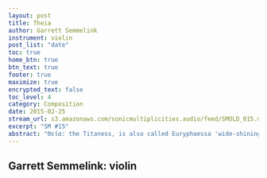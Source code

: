 ```yaml
---
layout: post
title: Theia
author: Garrett Semmelink
instrument: violin
post_list: "date"
toc: true
home_btn: true
btn_text: true
footer: true
maximize: true
encrypted_text: false
toc_level: 4
category: Composition
date: 2015-02-25
stream_url: s3.amazonaws.com/sonicmultiplicities.audio/feed/SMOLD_015.mp3
excerpt: "SM #15"
abstract: "Θεία: the Titaness, is also called Euryphaessa 'wide-shining'. Her brother/consort is Hyperion, a Titan and god of the sun, and together they are the parents of Helios (the Sun), Selene (the Moon), and Eos (the Dawn)."
---
```


## Garrett Semmelink: violin
